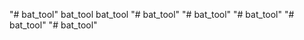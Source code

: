 "# bat_tool" 
bat_tool 
bat_tool 
"# bat_tool" 
"# bat_tool" 
"# bat_tool" 
"# bat_tool" 
"# bat_tool" 
